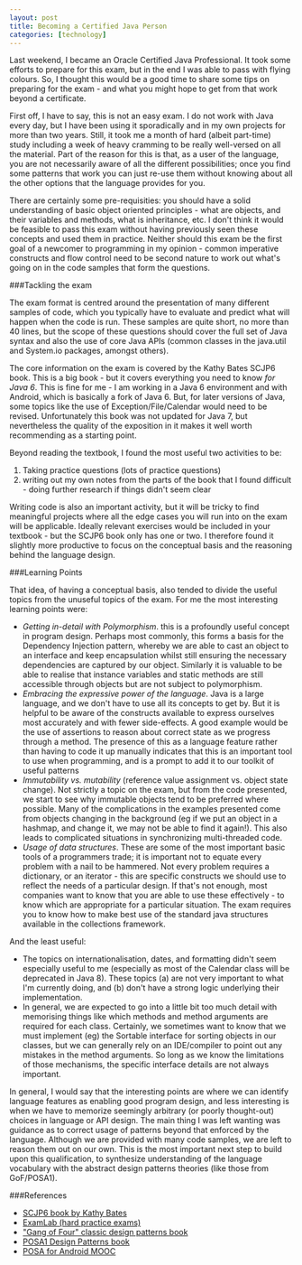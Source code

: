 ```yaml
---
layout: post
title: Becoming a Certified Java Person
categories: [technology] 
---
```


Last weekend, I became an Oracle Certified Java Professional. It took some efforts to prepare for this exam, but in the end I was able to pass with flying colours. So, I thought this would be a good time to share some tips on preparing for the exam - and what you might hope to get from that work beyond a certificate.  

First off, I have to say, this is not an easy exam. I do not work with Java every day, but I have been using it sporadically and in my own projects for more than two years. Still, it took me a month of hard (albeit part-time) study including a week of heavy cramming to be really well-versed on all the material. Part of the reason for this is that, as a user of the language, you are not necessarily aware of all the different possibilities; once you find some patterns that work you can just re-use them without knowing about all the other options that the language provides for you.  

<!--more-->

There are certainly some pre-requisities: you should have a solid understanding of basic object oriented principles - what are objects, and their variables and methods, what is inheritance, etc. I don't think it would be feasible to pass this exam without having previously seen these concepts and used them in practice. Neither should this exam be the first goal of a newcomer to programming in my opinion - common imperative constructs and flow control need to be second nature to work out what's going on in the code samples that form the questions.  

###Tackling the exam

The exam format is centred around the presentation of many different samples of code, which you typically have to evaluate and predict what will happen when the code is run. These samples are quite short, no more than 40 lines, but the scope of these questions should cover the full set of Java syntax and also the use of core Java APIs (common classes in the java.util and System.io packages, amongst others).  

The core information on the exam is covered by the Kathy Bates SCJP6 book. This is a big book - but it covers everything you need to know <em> for Java 6</em>. This is fine for me - I am working in a Java 6 environment and with Android, which is basically a fork of Java 6. But, for later versions of Java, some topics like the use of Exception/File/Calendar would need to be revised. Unfortunately this book was not updated for Java 7, but nevertheless the quality of the exposition in it makes it well worth recommending as a starting point.  

Beyond reading the textbook, I found the most useful two activities to be: 
<ol>
<li>Taking practice questions (lots of practice questions)</li>
<li>writing out my own notes from the parts of the book that I found difficult - doing further research if things didn't seem clear</li>
</ol>
Writing code is also an important activity, but it will be tricky to find meaningful projects where all the edge cases you will run into on the exam will be applicable. Ideally relevant exercises would be included in your textbook - but the SCJP6 book only has one or two. I therefore found it slightly more productive to focus on the conceptual basis and the reasoning behind the language design.  

###Learning Points 

That idea, of having a conceptual basis, also tended to divide the useful topics from the unuseful topics of the exam. For me the most interesting learning points were:  
<ul>
<li><em>Getting in-detail with Polymorphism</em>. this is a profoundly useful concept in program design. Perhaps most commonly, this forms a basis for the Dependency Injection pattern, whereby we are able to cast an object to an interface and keep encapsulation whilst still ensuring the necessary dependencies are captured by our object. Similarly it is valuable to be able to realise that instance variables and static methods are still accessible through objects but are not subject to polymorphism.</li>

<li><em>Embracing the expressive power of the language</em>. Java is a large language, and we don't have to use all its concepts to get by. But it is helpful to be aware of the constructs available to express ourselves  most accurately and with fewer side-effects. A good example would be the use of assertions to reason about correct state as we progress through a method. The presence of this as a language feature rather than having to code it up manually indicates that this is an important tool to use when programming, and is a prompt to add it to our toolkit of useful patterns</li>

<li><em>Immutability vs. mutability</em> (reference value assignment vs. object state change). Not strictly a topic on the exam, but from the code presented, we start to see why immutable objects tend to be preferred where possible. Many of the complications in the examples presented come from objects changing in the background (eg if we put an object in a hashmap, and change it, we may not be able to find it again!). This also leads to complicated situations in synchronizing multi-threaded code.</li>

<li><em>Usage of data structures</em>. These are some of the most important basic tools of a programmers trade; it is important not to equate every problem with a nail to be hammered. Not every problem requires a dictionary, or an iterator - this are specific constructs we should use to reflect the needs of a particular design. If that's not enough, most companies want to know that you are able to use these effectively - to know which are appropriate for a particular situation. The exam requires you to know how to make best use of the standard java structures available in the collections framework.</li>
</ul>  
And the least useful:  
<ul>
<li>The topics on internationalisation, dates, and formatting didn't seem especially useful to me (especially as most of the Calendar class will be deprecated in Java 8). These topics (a) are not very important to what I'm currently doing, and (b) don't have a strong logic underlying their implementation.</li>

<li>In general, we are expected to go into a little bit too much detail with memorising things like which methods and method arguments are required for each class. Certainly, we sometimes want to know that we must implement (eg) the Sortable interface for sorting objects in our classes, but we can generally rely on an IDE/compiler to point out any mistakes in the method arguments. So long as we know the limitations of those mechanisms, the specific interface details are not always important.</li>
</ul>  

In general, I would say that the interesting points are where we can identify language features as enabling good program design, and less interesting is when we have to memorize seemingly arbitrary (or poorly thought-out) choices in language or API design. The main thing I was left wanting was guidance as to correct usage of patterns beyond that enforced by the language. Although we are provided with many code samples, we are left to reason them out on our own. This is the most important next step to build upon this qualification, to synthesize understanding of the language vocabulary with the abstract design patterns theories (like those from GoF/POSA1).

###References

<ul>
<li><a href="http://www.amazon.co.uk/Certified-Programmer-Study-Guide-CX-310-065/dp/0071591060/ref=sr_1_1?ie=UTF8&qid=1402743264&sr=8-1&keywords=scjp6">SCJP6 book by Kathy Bates</a></li>
<li><a href="http://www.examlab.org/">ExamLab (hard practice exams)</a></li>
<li><a href="http://www.amazon.co.uk/Design-patterns-elements-reusable-object-oriented/dp/0201633612/ref=sr_1_1?ie=UTF8&qid=1402743542&sr=8-1&keywords=gof">"Gang of Four" classic design patterns book</a></li>
<li><a href="http://www.amazon.co.uk/Pattern-Oriented-Software-Architecture-Volume-Patterns/dp/0471958697/ref=sr_1_1?ie=UTF8&qid=1402743604&sr=8-1&keywords=posa1">POSA1 Design Patterns book</a></li>
<li><a href="https://www.coursera.org/course/posa">POSA for Android MOOC</a></li>
</ul>
	

